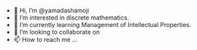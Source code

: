 - 👋 Hi, I’m @yamadashamoji
- 👀 I’m interested in discrete mathematics.
- 🌱 I’m currently learning Management of Intellectual Properties.
- 💞️ I’m looking to collaborate on 
- 📫 How to reach me ...

<!---
yamadashamoji/yamadashamoji is a ✨ special ✨ repository because its `README.md` (this file) appears on your GitHub profile.
You can click the Preview link to take a look at your changes.
--->
